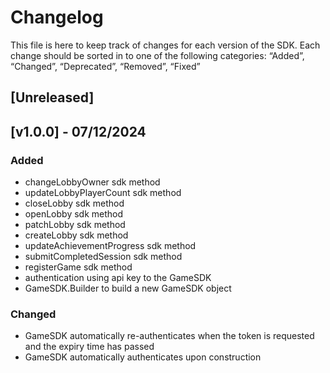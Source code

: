 # Changelog
This file is here to keep track of changes for each version of the SDK.
Each change should be sorted in to one of the following categories:
“Added”, “Changed”, “Deprecated”, “Removed”, “Fixed”

## [Unreleased]

## [v1.0.0] - 07/12/2024
### Added
- changeLobbyOwner sdk method
- updateLobbyPlayerCount sdk method
- closeLobby sdk method
- openLobby sdk method
- patchLobby sdk method
- createLobby sdk method
- updateAchievementProgress sdk method
- submitCompletedSession sdk method
- registerGame sdk method
- authentication using api key to the GameSDK
- GameSDK.Builder to build a new GameSDK object
### Changed
- GameSDK automatically re-authenticates when the token is requested and the expiry time has passed
- GameSDK automatically authenticates upon construction
